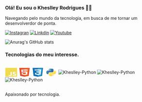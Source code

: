 
### Olá! Eu sou o Kheslley Rodrigues ✌🏻
Navegando pelo mundo da tecnologia, em busca de me tornar um desenvolverdor de ponta.

[![Instagran](https://img.shields.io/badge/Instagram-E4405F?style=for-the-badge&logo=instagram&logoColor=white)](https://www.instagram.com/kheslley/)
[![Linkdin](https://img.shields.io/badge/LinkedIn-0077B5?style=for-the-badge&logo=linkedin&logoColor=white)](https://www.linkedin.com/in/kheslley-rodrigues-da-silva-b040631a3/)
[![Youtube](https://img.shields.io/badge/YouTube-FF0000?style=for-the-badge&logo=youtube&logoColor=white)](https://www.youtube.com/channel/UCacIgpgKK92_U-EKC_EoZkQ)

![Anurag's GitHub stats](https://github-readme-stats.vercel.app/api?username=kheslley15&show_icons=true&theme=radical)

### Tecnologias do meu interesse.

<div style="display: inline_block"><br/>
  <img align="center" alt="Kheslley-Js" height="30" width="40" src="https://raw.githubusercontent.com/devicons/devicon/master/icons/javascript/javascript-plain.svg">
  <img align="center" alt="Kheslley-HTML" height="30" width="40" src="https://raw.githubusercontent.com/devicons/devicon/master/icons/html5/html5-original.svg">
  <img align="center" alt="Kheslley-CSS" height="30" width="40" src="https://raw.githubusercontent.com/devicons/devicon/master/icons/css3/css3-original.svg">
  <img align="center" alt="Kheslley-Python" height="30" width="40" src="https://raw.githubusercontent.com/devicons/devicon/master/icons/python/python-original.svg">
  <img align="center" alt="Kheslley-Python" height="30" width="40" src="https://img.shields.io/badge/Ruby-CC342D.svg?style=for-the-badge&logo=Ruby&logoColor=white">
  <img align="center" alt="Kheslley-Python" height="30" width="40" src="https://img.shields.io/badge/MySQL-00000F?style=for-the-badge&logo=mysql&logoColor=white">
  <img align="center" alt="Kheslley-Python" height="30" width="40" src="https://img.shields.io/badge/Swift-FA7343?style=for-the-badge&logo=swift&logoColor=white">
  
</div><br/>

Apaixonado por tecnologia.
